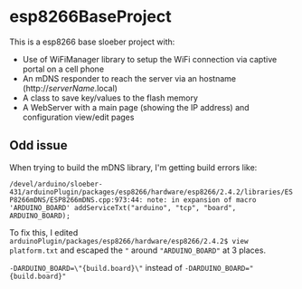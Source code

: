 # esp8266BaseProject

This is a esp8266 base sloeber project with:

- Use of WiFiManager library to setup the WiFi connection via captive portal on a cell phone
- An mDNS responder to reach the server via an hostname (http://_serverName_.local)
- A class to save key/values to the flash memory
- A WebServer with a main page (showing the IP address) and configuration view/edit pages

## Odd issue
When trying to build the mDNS library, I'm getting build errors like:

```/devel/arduino/sloeber-431/arduinoPlugin/packages/esp8266/hardware/esp8266/2.4.2/libraries/ESP8266mDNS/ESP8266mDNS.cpp:973:44: note: in expansion of macro 'ARDUINO_BOARD' addServiceTxt("arduino", "tcp", "board", ARDUINO_BOARD);```

To fix this, I edited `arduinoPlugin/packages/esp8266/hardware/esp8266/2.4.2$ view platform.txt` and escaped the `"` around `"ARDUINO_BOARD"` at 3 places.

```-DARDUINO_BOARD=\"{build.board}\"```
instead of
```-DARDUINO_BOARD="{build.board}"``` 
